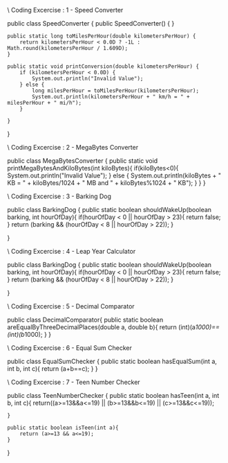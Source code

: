 \\ Coding Excercise : 1 - Speed Converter 

public class SpeedConverter {
      public SpeedConverter() {
    }

    public static long toMilesPerHour(double kilometersPerHour) {
        return kilometersPerHour < 0.0D ? -1L : Math.round(kilometersPerHour / 1.609D);
    }

    public static void printConversion(double kilometersPerHour) {
        if (kilometersPerHour < 0.0D) {
            System.out.println("Invalid Value");
        } else {
            long milesPerHour = toMilesPerHour(kilometersPerHour);
            System.out.println(kilometersPerHour + " km/h = " + milesPerHour + " mi/h");
        }

    }
}



\\ Coding Excercise : 2 - MegaBytes Converter

public class MegaBytesConverter {
public static void printMegaBytesAndKiloBytes(int kiloBytes){
        if(kiloBytes<0){
            System.out.println("Invalid Value");
        } else {
            System.out.println(kiloBytes + " KB = " + kiloBytes/1024 + " MB and " + kiloBytes%1024 + " KB");
        }
    }
}



\\ Coding Excercise : 3 - Barking Dog 

public class BarkingDog {
    public static boolean shouldWakeUp(boolean barking, int hourOfDay){
        if(hourOfDay < 0 || hourOfDay > 23){
            return false;
        }
        return (barking && (hourOfDay < 8 || hourOfDay > 22));
    }
 
}



\\ Coding Excercise : 4 - Leap Year Calculator 

public class BarkingDog {
    public static boolean shouldWakeUp(boolean barking, int hourOfDay){
        if(hourOfDay < 0 || hourOfDay > 23){
            return false;
        }
        return (barking && (hourOfDay < 8 || hourOfDay > 22));
    }
 
}



\\ Coding Excercise : 5 - Decimal Comparator 

public class DecimalComparator{
  public static boolean areEqualByThreeDecimalPlaces(double a, double b){
return (int)(a*1000)==(int)(b*1000);
    }
}



\\ Coding Excercise : 6 - Equal Sum Checker 

public class EqualSumChecker {
 public static boolean hasEqualSum(int a, int b, int c){
        return (a+b==c);
    }
}

\\ Coding Excercise : 7 - Teen Number Checker

public class TeenNumberChecker {
      public static boolean hasTeen(int a, int b, int c){
        return((a>=13&&a<=19) || (b>=13&&b<=19) || (c>=13&&c<=19));

    }

    public static boolean isTeen(int a){
        return (a>=13 && a<=19);
    }
 
}

